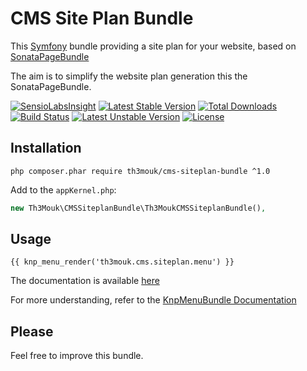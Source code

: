 CMS Site Plan Bundle
====================

This [Symfony](http://symfony.com/) bundle providing a site plan for your website, based on [SonataPageBundle](https://github.com/sonata-project/SonataPageBundle)

The aim is to simplify the website plan generation this the SonataPageBundle.

[![SensioLabsInsight](https://insight.sensiolabs.com/projects/36d9ec0e-e8a0-4fab-b077-2ba1b4f85019/mini.png)](https://insight.sensiolabs.com/projects/36d9ec0e-e8a0-4fab-b077-2ba1b4f85019) [![Latest Stable Version](https://poser.pugx.org/th3mouk/cms-siteplan-bundle/v/stable)](https://packagist.org/packages/th3mouk/cms-siteplan-bundle) [![Total Downloads](https://poser.pugx.org/th3mouk/cms-siteplan-bundle/downloads)](https://packagist.org/packages/th3mouk/cms-siteplan-bundle) [![Build Status](https://travis-ci.org/Th3Mouk/CMSSiteplanBundle.svg?branch=master)](https://travis-ci.org/Th3Mouk/CMSSiteplanBundle) [![Latest Unstable Version](https://poser.pugx.org/th3mouk/cms-siteplan-bundle/v/unstable)](https://packagist.org/packages/th3mouk/cms-siteplan-bundle) [![License](https://poser.pugx.org/th3mouk/cms-siteplan-bundle/license)](https://packagist.org/packages/th3mouk/cms-siteplan-bundle)

## Installation

`php composer.phar require th3mouk/cms-siteplan-bundle ^1.0`

Add to the `appKernel.php`:

```php
new Th3Mouk\CMSSiteplanBundle\Th3MoukCMSSiteplanBundle(),
```

## Usage

```twig
{{ knp_menu_render('th3mouk.cms.siteplan.menu') }}
```

The documentation is available [here](/Resources/doc/index.md)

For more understanding, refer to the [KnpMenuBundle Documentation](http://symfony.com/doc/current/bundles/KnpMenuBundle/index.html)

## Please

Feel free to improve this bundle.
